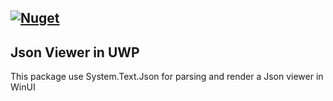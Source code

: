 [![Nuget](https://img.shields.io/nuget/v/JsonViewer)](https://www.nuget.org/packages/JsonViewer/0.5.0)
---
## Json Viewer in UWP

This package use System.Text.Json for parsing and render a Json viewer in WinUI

